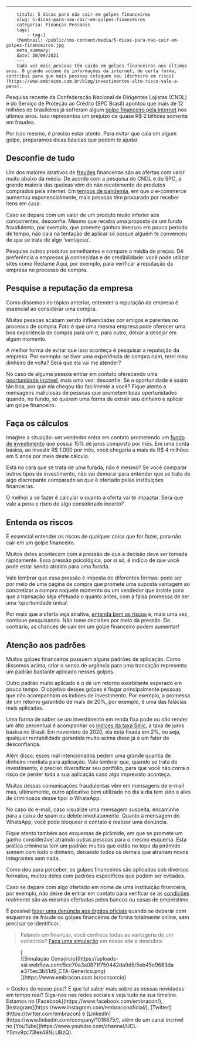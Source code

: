 ---
        titulo: 5 dicas para não cair em golpes financeiros
        slug: 5-dicas-para-nao-cair-em-golpes-financeiros
        categoria: Finanças Pessoais
        tags:
            - tag-1
        thumbnail: /public/cms-content/media/5-dicas-para-nao-cair-em-golpes-financeiros.jpg
        meta_summary: 
        date: 30/09/2021
        ---
        Cada vez mais pessoas têm caído em golpes financeiros nos últimos anos. O grande volume de informações da internet, de certa forma, contribui para que mais pessoas coloquem seu [dinheiro em risco](https://www.embracon.com.br/blog/investimentos-alto-risco-vale-a-pena).

Pesquisa recente da Confederação Nacional de Dirigentes Lojistas (CNDL) e do Serviço de Proteção ao Crédito (SPC Brasil) apontou que mais de 12 milhões de brasileiros já sofreram algum [golpe financeiro pela internet](https://valorinveste.globo.com/objetivo/gastar-bem/noticia/2019/08/15/12-milhoes-de-brasileiros-sao-vitimas-de-golpes-na-internet-veja-os-mais-comuns.ghtml) nos últimos anos. Isso representou um prejuízo de quase R$ 2 bilhões somente em fraudes.

Por isso mesmo, é preciso estar atento. Para evitar que caia em algum golpe, preparamos dicas básicas que podem te ajudar.

Desconfie de tudo
-----------------

Um dos maiores atrativos de [fraudes](https://www.embracon.com.br/blog/saiba-como-evitar-as-fraudes-no-consorcio) financeiras são as ofertas com valor muito abaixo da média. De acordo com a pesquisa do CNDL e do SPC, a grande maioria das queixas vêm do não recebimento de produtos comprados pela internet. Em [tempos de pandemia](https://www.embracon.com.br/blog/habitos-de-consumo-antes-durante-e-pos-pandemia), em que o e-commerce aumentou exponencialmente, mais pessoas têm procurado por receber itens em casa.

Caso se depare com um valor de um produto muito inferior aos concorrentes, desconfie. Mesmo que receba uma proposta de um fundo fraudulento, por exemplo, que promete ganhos imensos em pouco período de tempo, não caia na tentação de aplicar só porque alguém te convenceu de que se trata de algo ‘vantajoso’.

Pesquise outros produtos semelhantes e compare a média de preços. Dê preferência a empresas já conhecidas e de credibilidade: você pode utilizar sites como Reclame Aqui, por exemplo, para verificar a reputação da empresa no processo de compra.

Pesquise a reputação da empresa
-------------------------------

Como dissemos no tópico anterior, entender a reputação da empresa é essencial ao considerar uma compra.

Muitas pessoas acabam sendo influenciadas por amigos e parentes no processo de compra. Fato é que uma mesma empresa pode oferecer uma boa experiência de compra para um e, para outro, deixar a desejar em algum momento.

A melhor forma de evitar que isso aconteça é pesquisar a reputação da empresa. Por exemplo: se tiver uma experiência de compra ruim, terei meu dinheiro de volta? Será que ela vai me atender?

No caso de alguma pessoa entrar em contato oferecendo uma [oportunidade incrível](https://www.embracon.com.br/blog/aprenda-em-poucos-passos-como-empreender-na-crise), mais uma vez: desconfie. Se a oportunidade é assim tão boa, por que ela chegou tão facilmente a você? Fique atento a mensagens maliciosas de pessoas que prometem boas oportunidades quando, no fundo, só querem uma forma de extrair seu dinheiro e aplicar um golpe financeiro.

Faça os cálculos
----------------

Imagine a situação: um vendedor entra em contato prometendo um [fundo de investimento](https://www.embracon.com.br/blog/investimentos-alto-risco-vale-a-pena) que possui 15% de juros composto por mês. Em uma conta básica, ao investir R$ 1.000 por mês, você chegaria a mais de R$ 4 milhões em 5 anos por meio deste cálculo.

Está na cara que se trata de uma furada, não é mesmo? Se você comparar outros tipos de investimento, não vai demorar para entender que se trata de algo discrepante comparado ao que é ofertado pelas instituições financeiras.

O melhor a se fazer é calcular o quanto a oferta vai te impactar. Será que vale a pena o risco de algo considerado incerto?

Entenda os riscos
-----------------

É essencial entender os riscos de qualquer coisa que for fazer, para não cair em um golpe financeiro.

Muitos deles acontecem com a pressão de que a decisão deve ser tomada rapidamente. Essa pressão psicológica, por si só, é indício de que você pode estar sendo atraído para uma furada.

Vale lembrar que essa pressão é imposta de diferentes formas: pode ser por meio de uma página de compra que promete uma suposta vantagem ao concretizar a compra naquele momento ou um vendedor que insiste para que a transação seja efetuada o quanto antes, com a falsa promessa de ser uma ‘oportunidade única’.

Por mais que a oferta seja atrativa, [entenda bem os riscos](https://www.embracon.com.br/blog/perfil-de-investidor-conheca-os-tipos-e-saiba-qual-e-o-seu) e, mais uma vez, continue pesquisando. Não tome decisões por meio da pressão. Do contrário, as chances de cair em um golpe financeiro podem aumentar!

Atenção aos padrões
-------------------

Muitos golpes financeiros possuem alguns padrões de aplicação. Como dissemos acima, criar o senso de urgência para uma transação representa um padrão bastante aplicado nesses golpes.

Outro padrão muito aplicado é o de um retorno exorbitante esperado em pouco tempo. O objetivo desses golpes é fisgar principalmente pessoas que não acompanham os índices de investimento. Por exemplo, a promessa de um retorno garantido de mais de 20%, por exemplo, é uma das falácias mais aplicadas.

Uma forma de saber se um investimento em renda fixa pode ou não render um alto percentual é acompanhar os [índices da taxa Selic](https://www.embracon.com.br/blog/entenda-a-importancia-da-taxa-selic-e-da-inflacao), a taxa de juros básica no Brasil. Em novembro de 2020, ela está fixada em 2%, ou seja, qualquer rentabilidade garantida muito acima disso já é um fator de desconfiança.

Além disso, esses mal intencionados pedem uma grande quantia de dinheiro imediata para aplicação. Vale lembrar que, quando se trata de investimento, é preciso diversificar seu portfólio, para que você não corra o risco de perder toda a sua aplicação caso algo imprevisto aconteça.

Muitas dessas comunicações fraudulentas vêm em mensagens de e-mail mas, ultimamente, outro aplicativo bem utilizado no dia a dia tem sido o alvo de criminosos desse tipo: o WhatsApp.

No caso do e-mail, caso visualize uma mensagem suspeita, encaminhe para a caixa de spam ou delete imediatamente. Quanto à mensagem do WhatsApp, você pode bloquear o contato e realizar uma denúncia.

Fique atento também aos esquemas de pirâmide, em que se promete um ganho considerável atraindo outras pessoas para o mesmo esquema. Esta prática criminosa tem um padrão: muitos que estão no topo da pirâmide somem com todo o dinheiro, deixando todos os demais que atraíram novos integrantes sem nada.

Como deu para perceber, os golpes financeiros são aplicados sob diversos formatos, muitos deles com padrões específicos que podem ser evitados.

Caso se depare com algo ofertado em nome de uma instituição financeira, por exemplo, não deixe de entrar em contato para verificar se as [condições](https://www.embracon.com.br/blog/entenda-como-comecar-a-investir-mesmo-com-pouco-dinheiro) realmente são as mesmas ofertadas pelos bancos ou casas de empréstimo.

É possível [fazer uma denúncia aos órgãos oficiais](https://www.gov.br/pgfn/pt-br/servicos/perguntas-frequentes/denunciar-fraude-patrimonial) quando se deparar com esquemas de fraude ou golpes financeiros de forma totalmente online, sem precisar se identificar.

> Falando em finanças, você conhece todas as vantagens de um consórcio? [Faça uma simulação](https://www.embracon.com.br/consorcio) em nosso site e descubra.

<figure class="w-richtext-figure-type-image w-richtext-align-center">[<div>![Simulação Consórcio](https://uploads-ssl.webflow.com/5cc70a3a0871f750442da9d5/5eb45e9683dae375ec3b51d9_CTA-Generico.png)</div>](https://www.embracon.com.br/consorcio)</figure>> Gostou do nosso post? E que tal saber mais sobre as nossas novidades em tempo real? Siga-nos nas redes sociais e veja tudo na sua timeline. Estamos no [Facebook](https://www.facebook.com/embracon/), [Instagram](https://www.instagram.com/embraconoficial/), [Twitter](https://twitter.com/embracon) e [LinkedIn](https://www.linkedin.com/company/1018875/), além de um canal incrível no [YouTube](https://www.youtube.com/channel/UCL-Y0mv9zc73Iek48NLUBzQ).

‍

‍
        